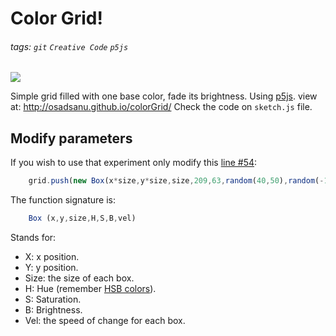 # Color Grid!
###### tags: `git` `Creative Code` `p5js`
![](https://i.imgur.com/38jNFMm.gif)


Simple grid filled with one base color, fade its brightness. Using [p5js](https://p5js.org).
view at: http://osadsanu.github.io/colorGrid/
Check the code on `sketch.js` file.

## Modify parameters
If you wish to use that experiment only modify this [line #54](https://github.com/osadsanu/colorGrid/blob/6db56c6c90060f5ffabb9c851a4494148ddf8555/sketch.js#L54):
``` js
    grid.push(new Box(x*size,y*size,size,209,63,random(40,50),random(-1.5,1.5)));
```

The function signature is:
``` js
    Box (x,y,size,H,S,B,vel)
```
Stands for:
- X: x position.
- Y: y position.
- Size: the size of each box.
- H: Hue (remember [HSB colors](http://learn.leighcotnoir.com/artspeak/elements-color/hue-value-saturation/)).
- S: Saturation.
- B: Brightness.
- Vel: the speed of change for each box.
